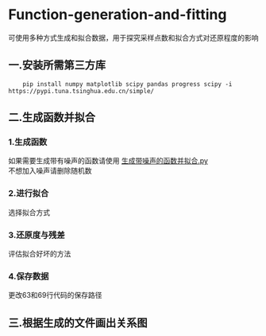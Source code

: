 # Function-generation-and-fitting
可使用多种方式生成和拟合数据，用于探究采样点数和拟合方式对还原程度的影响
## 一.安装所需第三方库
        pip install numpy matplotlib scipy pandas progress scipy -i https://pypi.tuna.tsinghua.edu.cn/simple/
## 二.生成函数并拟合
### 1.生成函数
如果需要生成带有噪声的函数请使用 [生成带噪声的函数并拟合.py](https://github.com/lbdslbds/Function-generation-and-fitting/blob/main/%E7%94%9F%E6%88%90%E5%B8%A6%E5%99%AA%E5%A3%B0%E7%9A%84%E5%87%BD%E6%95%B0%E5%B9%B6%E6%8B%9F%E5%90%88.py)  
不想加入噪声请删除随机数
### 2.进行拟合
选择拟合方式
### 3.还原度与残差
评估拟合好坏的方法
### 4.保存数据
更改63和69行代码的保存路径
## 三.根据生成的文件画出关系图
